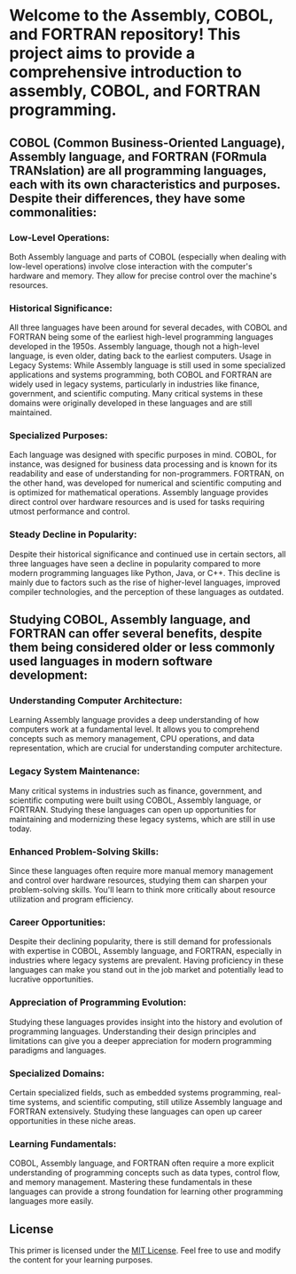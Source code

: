 # Welcome to the Assembly, COBOL, and FORTRAN repository! This project aims to provide a comprehensive introduction to assembly, COBOL, and FORTRAN programming. 

## COBOL (Common Business-Oriented Language), Assembly language, and FORTRAN (FORmula TRANslation) are all programming languages, each with its own characteristics and purposes. Despite their differences, they have some commonalities:

### Low-Level Operations: 
Both Assembly language and parts of COBOL (especially when dealing with low-level operations) involve close interaction with the computer's hardware and memory. They allow for precise control over the machine's resources.

### Historical Significance: 
All three languages have been around for several decades, with COBOL and FORTRAN being some of the earliest high-level programming languages developed in the 1950s. Assembly language, though not a high-level language, is even older, dating back to the earliest computers.
Usage in Legacy Systems: While Assembly language is still used in some specialized applications and systems programming, both COBOL and FORTRAN are widely used in legacy systems, particularly in industries like finance, government, and scientific computing. Many critical systems in these domains were originally developed in these languages and are still maintained.

### Specialized Purposes: 
Each language was designed with specific purposes in mind. COBOL, for instance, was designed for business data processing and is known for its readability and ease of understanding for non-programmers. FORTRAN, on the other hand, was developed for numerical and scientific computing and is optimized for mathematical operations. Assembly language provides direct control over hardware resources and is used for tasks requiring utmost performance and control.

### Steady Decline in Popularity: 
Despite their historical significance and continued use in certain sectors, all three languages have seen a decline in popularity compared to more modern programming languages like Python, Java, or C++. This decline is mainly due to factors such as the rise of higher-level languages, improved compiler technologies, and the perception of these languages as outdated.

## Studying COBOL, Assembly language, and FORTRAN can offer several benefits, despite them being considered older or less commonly used languages in modern software development:

### Understanding Computer Architecture: 
Learning Assembly language provides a deep understanding of how computers work at a fundamental level. It allows you to comprehend concepts such as memory management, CPU operations, and data representation, which are crucial for understanding computer architecture.

### Legacy System Maintenance:
Many critical systems in industries such as finance, government, and scientific computing were built using COBOL, Assembly language, or FORTRAN. Studying these languages can open up opportunities for maintaining and modernizing these legacy systems, which are still in use today.

### Enhanced Problem-Solving Skills:
Since these languages often require more manual memory management and control over hardware resources, studying them can sharpen your problem-solving skills. You'll learn to think more critically about resource utilization and program efficiency.

### Career Opportunities: 
Despite their declining popularity, there is still demand for professionals with expertise in COBOL, Assembly language, and FORTRAN, especially in industries where legacy systems are prevalent. Having proficiency in these languages can make you stand out in the job market and potentially lead to lucrative opportunities.

### Appreciation of Programming Evolution: 
Studying these languages provides insight into the history and evolution of programming languages. Understanding their design principles and limitations can give you a deeper appreciation for modern programming paradigms and languages.

### Specialized Domains: 
Certain specialized fields, such as embedded systems programming, real-time systems, and scientific computing, still utilize Assembly language and FORTRAN extensively. Studying these languages can open up career opportunities in these niche areas.

### Learning Fundamentals: 
COBOL, Assembly language, and FORTRAN often require a more explicit understanding of programming concepts such as data types, control flow, and memory management. Mastering these fundamentals in these languages can provide a strong foundation for learning other programming languages more easily.

## License

This primer is licensed under the [MIT License](LICENSE.md). Feel free to use and modify the content for your learning purposes.
